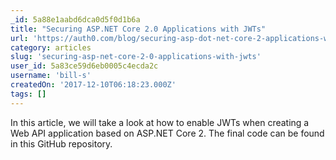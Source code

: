 ```yaml
---
_id: 5a88e1aabd6dca0d5f0d1b6a
title: "Securing ASP.NET Core 2.0 Applications with JWTs"
url: 'https://auth0.com/blog/securing-asp-dot-net-core-2-applications-with-jwts/'
category: articles
slug: 'securing-asp-net-core-2-0-applications-with-jwts'
user_id: 5a83ce59d6eb0005c4ecda2c
username: 'bill-s'
createdOn: '2017-12-10T06:18:23.000Z'
tags: []
---
```


 In this article, we will take a look at how to enable JWTs when creating a Web API application based on ASP.NET Core 2. The final code can be found in this GitHub repository.

